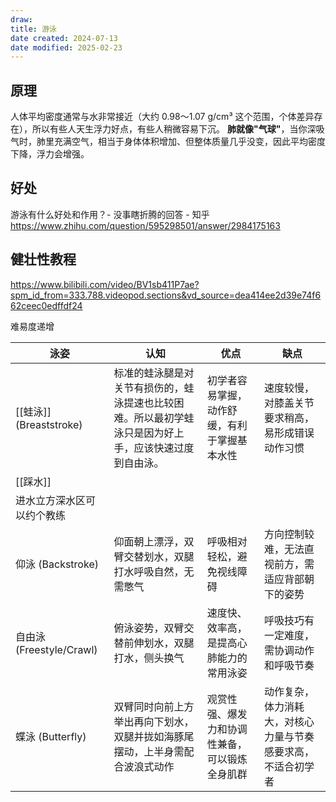 ```yaml
---
draw:
title: 游泳
date created: 2024-07-13
date modified: 2025-02-23
---
```


## 原理

人体平均密度通常与水非常接近（大约 0.98～1.07 g/cm³ 这个范围，个体差异存在），所以有些人天生浮力好点，有些人稍微容易下沉。
**肺就像"气球"**，当你深吸气时，肺里充满空气，相当于身体体积增加、但整体质量几乎没变，因此平均密度下降，浮力会增强。

## 好处

游泳有什么好处和作用？- 没事瞎折腾的回答 - 知乎  
https://www.zhihu.com/question/595298501/answer/2984175163

## 健壮性教程

https://www.bilibili.com/video/BV1sb411P7ae?spm_id_from=333.788.videopod.sections&vd_source=dea414ee2d39e74f662ceec0edffdf24

难易度递增

| 泳姿                    | 认知                                                  | 优点                      | 缺点                             |
| --------------------- | --------------------------------------------------- | ----------------------- | ------------------------------ |
| [[蛙泳]] (Breaststroke) | 标准的蛙泳腿是对关节有损伤的，蛙泳提速也比较困难。所以最初学蛙泳只是因为好上手，应该快速过度到自由泳。| 初学者容易掌握，动作舒缓，有利于掌握基本水性  | 速度较慢，对膝盖关节要求稍高，易形成错误动作习惯       |
| [[踩水]]                |                                                     |                         |                                |
| 进水立方深水区可以约个教练         |                                                     |                         |                                |
| 仰泳 (Backstroke)       | 仰面朝上漂浮，双臂交替划水，双腿打水呼吸自然，无需憋气                         | 呼吸相对轻松，避免视线障碍           | 方向控制较难，无法直视前方，需适应背部朝下的姿势       |
| 自由泳 (Freestyle/Crawl) | 俯泳姿势，双臂交替前伸划水，双腿打水，侧头换气                             | 速度快、效率高，是提高心肺能力的常用泳姿    | 呼吸技巧有一定难度，需协调动作和呼吸节奏           |
| 蝶泳 (Butterfly)        | 双臂同时向前上方举出再向下划水，双腿并拢如海豚尾摆动，上半身需配合波浪式动作              | 观赏性强、爆发力和协调性兼备，可以锻炼全身肌群 | 动作复杂，体力消耗大，对核心力量与节奏感要求高，不适合初学者 |
